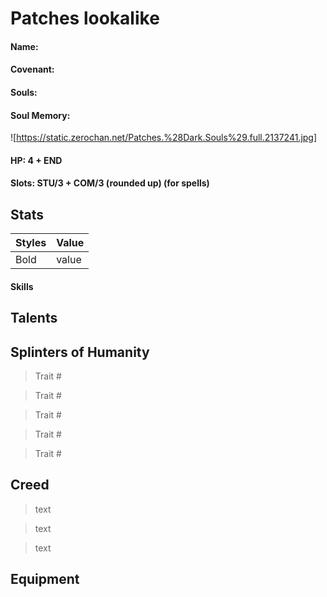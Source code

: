  
# Patches lookalike

#### Name: 

#### Covenant:

#### Souls:

#### Soul Memory:

![https://static.zerochan.net/Patches.%28Dark.Souls%29.full.2137241.jpg]


#### HP: 4 + END

#### Slots: STU/3 + COM/3 (rounded up) (for spells)

## Stats

| Styles |  Value |
| ------ | ------ |
| Bold   | value  |

#### Skills

## Talents
## Splinters of Humanity

> Trait #

> Trait #

> Trait #

> Trait #

> Trait #

## Creed

> text

> text

> text

## Equipment
